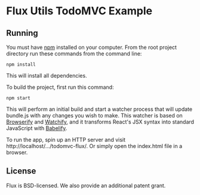 # Flux Utils TodoMVC Example

## Running

You must have [npm](https://www.npmjs.org/) installed on your computer.
From the root project directory run these commands from the command line:

    npm install

This will install all dependencies.

To build the project, first run this command:

    npm start

This will perform an initial build and start a watcher process that will update bundle.js with any changes you wish to make.  This watcher is based on [Browserify](http://browserify.org/) and [Watchify](https://github.com/substack/watchify), and it transforms React's JSX syntax into standard JavaScript with [Babelify](https://github.com/babel/babelify).

To run the app, spin up an HTTP server and visit http://localhost/.../todomvc-flux/.  Or simply open the index.html file in a browser.

## License
Flux is BSD-licensed. We also provide an additional patent grant.
